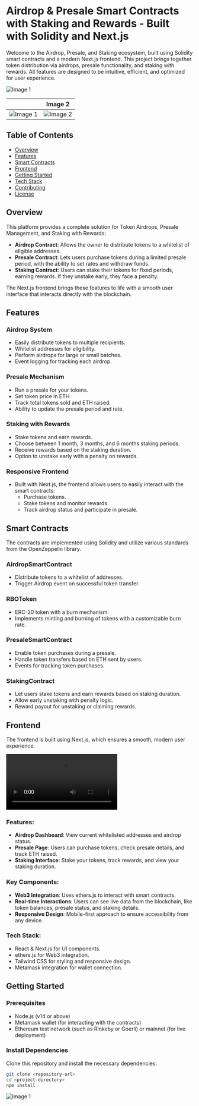 # Airdrop & Presale Smart Contracts with Staking and Rewards - Built with Solidity and Next.js

Welcome to the Airdrop, Presale, and Staking ecosystem, built using Solidity smart contracts and a modern Next.js frontend. This project brings together token distribution via airdrops, presale functionality, and staking with rewards. All features are designed to be intuitive, efficient, and optimized for user experience.

![Image 1](./assets/d1.png)

|  | Image 2 |
|---------|---------|
| ![Image 1](./assets/dd3.png) | ![Image 2](./assets/dd4.png) |



## Table of Contents
- [Overview](#overview)
- [Features](#features)
- [Smart Contracts](#smart-contracts)
- [Frontend](#frontend)
- [Getting Started](#getting-started)
- [Tech Stack](#tech-stack)
- [Contributing](#contributing)
- [License](#license)

## Overview
This platform provides a complete solution for Token Airdrops, Presale Management, and Staking with Rewards:

- **Airdrop Contract**: Allows the owner to distribute tokens to a whitelist of eligible addresses.
- **Presale Contract**: Lets users purchase tokens during a limited presale period, with the ability to set rates and withdraw funds.
- **Staking Contract**: Users can stake their tokens for fixed periods, earning rewards. If they unstake early, they face a penalty.

The Next.js frontend brings these features to life with a smooth user interface that interacts directly with the blockchain.

## Features
### Airdrop System
- Easily distribute tokens to multiple recipients.
- Whitelist addresses for eligibility.
- Perform airdrops for large or small batches.
- Event logging for tracking each airdrop.

### Presale Mechanism
- Run a presale for your tokens.
- Set token price in ETH.
- Track total tokens sold and ETH raised.
- Ability to update the presale period and rate.

### Staking with Rewards
- Stake tokens and earn rewards.
- Choose between 1 month, 3 months, and 6 months staking periods.
- Receive rewards based on the staking duration.
- Option to unstake early with a penalty on rewards.

### Responsive Frontend
- Built with Next.js, the frontend allows users to easily interact with the smart contracts:
  - Purchase tokens.
  - Stake tokens and monitor rewards.
  - Track airdrop status and participate in presale.

## Smart Contracts
The contracts are implemented using Solidity and utilize various standards from the OpenZeppelin library.

### AirdropSmartContract
- Distribute tokens to a whitelist of addresses.
- Trigger Airdrop event on successful token transfer.

### RBOToken
- ERC-20 token with a burn mechanism.
- Implements minting and burning of tokens with a customizable burn rate.

### PresaleSmartContract
- Enable token purchases during a presale.
- Handle token transfers based on ETH sent by users.
- Events for tracking token purchases.

### StakingContract
- Let users stake tokens and earn rewards based on staking duration.
- Allow early unstaking with penalty logic.
- Reward payout for unstaking or claiming rewards.

## Frontend
The frontend is built using Next.js, which ensures a smooth, modern user experience.

<video  controls>
  <source src="./assets/1.webm" type="video/webm">
  Your browser does not support the video tag.
</video>

### Features:
- **Airdrop Dashboard**: View current whitelisted addresses and airdrop status.
- **Presale Page**: Users can purchase tokens, check presale details, and track ETH raised.
- **Staking Interface**: Stake your tokens, track rewards, and view your staking duration.

### Key Components:
- **Web3 Integration**: Uses ethers.js to interact with smart contracts.
- **Real-time Interactions**: Users can see live data from the blockchain, like token balances, presale status, and staking details.
- **Responsive Design**: Mobile-first approach to ensure accessibility from any device.

### Tech Stack:
- React & Next.js for UI components.
- ethers.js for Web3 integration.
- Tailwind CSS for styling and responsive design.
- Metamask integration for wallet connection.

## Getting Started

### Prerequisites
- Node.js (v14 or above)
- Metamask wallet (for interacting with the contracts)
- Ethereum test network (such as Rinkeby or Goerli) or mainnet (for live deployment)

### Install Dependencies
Clone this repository and install the necessary dependencies:

```bash
git clone <repository-url>
cd <project-directory>
npm install
```

![Image 1](./assets/dd5.png)
